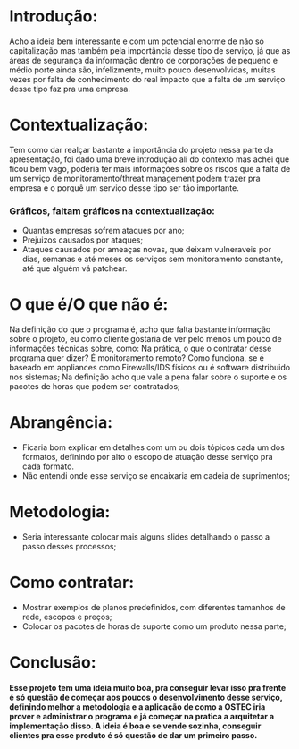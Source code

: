 # Introdução:
Acho a ideia bem interessante e com um potencial enorme de não só capitalização mas também pela importância desse tipo de serviço, já que as áreas de segurança da informação dentro de corporações de pequeno e médio porte ainda são, infelizmente, muito pouco desenvolvidas, muitas vezes por falta de conhecimento do real impacto que a falta de um serviço desse tipo faz pra uma empresa.


# Contextualização:
Tem como dar realçar bastante a importância do projeto nessa parte da apresentação, foi dado uma breve introdução ali do contexto mas achei que ficou bem vago, poderia ter mais informações sobre os riscos que a falta de um serviço de monitoramento/threat management podem trazer pra empresa e o porquê um serviço desse tipo ser tão importante.

### Gráficos, faltam gráficos na contextualização:
- Quantas empresas sofrem ataques por ano;
- Prejuizos causados por ataques;
- Ataques causados por ameaças novas, que deixam vulneraveis por dias, semanas e até meses os serviços sem monitoramento constante, até que alguém vá patchear. 


# O que é/O que não é:
Na definição do que o programa é, acho que falta bastante informação sobre o projeto, eu como cliente gostaria de ver pelo menos um pouco de informações técnicas sobre, como:
Na prática, o que o contratar desse programa quer dizer? É monitoramento remoto?
Como funciona, se é baseado em appliances como Firewalls/IDS físicos ou é software distribuido nos sistemas;
Na definição acho que vale a pena falar sobre o suporte e os pacotes de horas que podem ser contratados;


# Abrangência:
- Ficaria bom explicar em detalhes com um ou dois tópicos cada um dos formatos, definindo por alto o escopo de atuação desse serviço pra cada formato.
- Não entendi onde esse serviço se encaixaria em cadeia de suprimentos;


# Metodologia:
- Seria interessante colocar mais alguns slides detalhando o passo a passo desses processos;


# Como contratar:
- Mostrar exemplos de planos predefinidos, com diferentes tamanhos de rede, escopos e preços;
- Colocar os pacotes de horas de suporte como um produto nessa parte;

# Conclusão:
#### Esse projeto tem uma ideia muito boa, pra conseguir levar isso pra frente é só questão de começar aos poucos o desenvolvimento desse serviço, definindo melhor a metodologia e a aplicação de como a OSTEC iria prover e administrar o programa e já começar na pratica a arquitetar a implementação disso. A ideia é boa e se vende sozinha, conseguir clientes pra esse produto é só questão de dar um primeiro passo.
